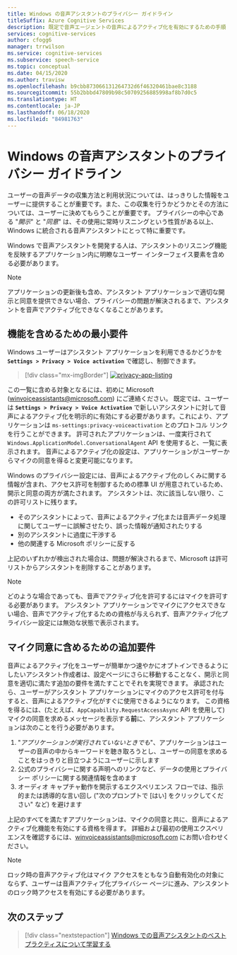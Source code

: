 ```yaml
---
title: Windows の音声アシスタントのプライバシー ガイドライン
titleSuffix: Azure Cognitive Services
description: 既定で音声エージェントの音声によるアクティブ化を有効にするための手順
services: cognitive-services
author: cfogg6
manager: trrwilson
ms.service: cognitive-services
ms.subservice: speech-service
ms.topic: conceptual
ms.date: 04/15/2020
ms.author: travisw
ms.openlocfilehash: b9cbb873066131264732d6f46320461bae8c3188
ms.sourcegitcommit: 55b2bbbd47809b98c50709256885998af8b7d0c5
ms.translationtype: HT
ms.contentlocale: ja-JP
ms.lasthandoff: 06/18/2020
ms.locfileid: "84981763"
---
```

# <a name="privacy-guidelines-for-voice-assistants-on-windows"></a>Windows の音声アシスタントのプライバシー ガイドライン

ユーザーの音声データの収集方法と利用状況については、はっきりした情報をユーザーに提供することが重要です。また、この収集を行うかどうかとその方法については、ユーザーに決めてもらうことが重要です。 プライバシーの中心である "*開示*" と "*同意*" は、その使用に常時リスニングという性質がある以上、Windows に統合される音声アシスタントにとって特に重要です。

Windows で音声アシスタントを開発する人は、アシスタントのリスニング機能を反映するアプリケーション内に明瞭なユーザー インターフェイス要素を含める必要があります。

> [!NOTE]
> アプリケーションの更新後も含め、アシスタント アプリケーションで適切な開示と同意を提供できない場合、プライバシーの問題が解決されるまで、アシスタントを音声でアクティブ化できなくなることがあります。

## <a name="minimum-requirements-for-feature-inclusion"></a>機能を含めるための最小要件

Windows ユーザーはアシスタント アプリケーションを利用できるかどうかを **`Settings > Privacy > Voice activation`** で確認し、制御できます。

 > [!div class="mx-imgBorder"]
 > [![privacy-app-listing](media/voice-assistants/windows_voice_assistant/privacy-app-listing.png "アシスタント アプリケーションの Windows 音声アクティブ化プライバシー設定エントリ")](media/voice-assistants/windows_voice_assistant/privacy-app-listing.png#lightbox)

この一覧に含める対象となるには、初めに Microsoft (winvoiceassistants@microsoft.com) にご連絡ください。 既定では、ユーザーは **`Settings > Privacy > Voice Activation`** で新しいアシスタントに対して音声によるアクティブ化を明示的に有効にする必要があります。これにより、アプリケーションは `ms-settings:privacy-voiceactivation` とのプロトコル リンクを行うことができます。 許可されたアプリケーションは、一度実行されて `Windows.ApplicationModel.ConversationalAgent` API を使用すると、一覧に表示されます。 音声によるアクティブ化の設定は、アプリケーションがユーザーからマイクの同意を得ると変更可能になります。

Windows のプライバシー設定には、音声によるアクティブ化のしくみに関する情報が含まれ、アクセス許可を制御するための標準 UI が用意されているため、開示と同意の両方が満たされます。 アシスタントは、次に該当しない限り、この許可リストに残ります。

* そのアシスタントによって、音声によるアクティブ化または音声データ処理に関してユーザーに誤解させたり、誤った情報が通知されたりする
* 別のアシスタントに過度に干渉する
* 他の関連する Microsoft ポリシーに反する

上記のいずれかが検出された場合は、問題が解決されるまで、Microsoft は許可リストからアシスタントを削除することがあります。

> [!NOTE]
> どのような場合であっても、音声でアクティブ化を許可するにはマイクを許可する必要があります。 アシスタント アプリケーションでマイクにアクセスできない場合、音声でアクティブ化するための資格が与えられず、音声アクティブ化プライバシー設定には無効な状態で表示されます。

## <a name="additional-requirements-for-inclusion-in-microphone-consent"></a>マイク同意に含めるための追加要件

音声によるアクティブ化をユーザーが簡単かつ速やかにオプトインできるようにしたいアシスタント作成者は、設定ページにさらに移動することなく、開示と同意を適切に満たす追加の要件を満たすことでそれを実現できます。 承認されたら、ユーザーがアシスタント アプリケーションにマイクのアクセス許可を付与すると、音声によるアクティブ化がすぐに使用できるようになります。 この資格を得るには、(たとえば、`AppCapability.RequestAccessAsync` API を使用して) マイクの同意を求めるメッセージを表示する**前**に、アシスタント アプリケーションは次のことを行う必要があります。

1. "*アプリケーションが実行されていないときでも*"、アプリケーションはユーザーの音声の中からキーワードを聴き取ろうとし、ユーザーの同意を求めることをはっきりと目立つようにユーザーに示します
1. 公式のプライバシーに関する声明へのリンクなど、データの使用とプライバシー ポリシーに関する関連情報を含めます
1. オーディオ キャプチャ動作を開示するエクスペリエンス フローでは、指示的または誘導的な言い回し ("次のプロンプトで [はい] をクリックしてください" など) を避けます

上記のすべてを満たすアプリケーションは、マイクの同意と共に、音声によるアクティブ化機能を有効にする資格を得ます。 詳細および最初の使用エクスペリエンスを確認するには、winvoiceassistants@microsoft.com にお問い合わせください。

> [!NOTE]
> ロック時の音声アクティブ化はマイク アクセスをともなう自動有効化の対象にならず、ユーザーは音声アクティブ化プライバシー ページに進み、アシスタントのロック時アクセスを有効にする必要があります。

## <a name="next-steps"></a>次のステップ

> [!div class="nextstepaction"]
> [Windows での音声アシスタントのベスト プラクティスについて学習する](windows-voice-assistants-best-practices.md)